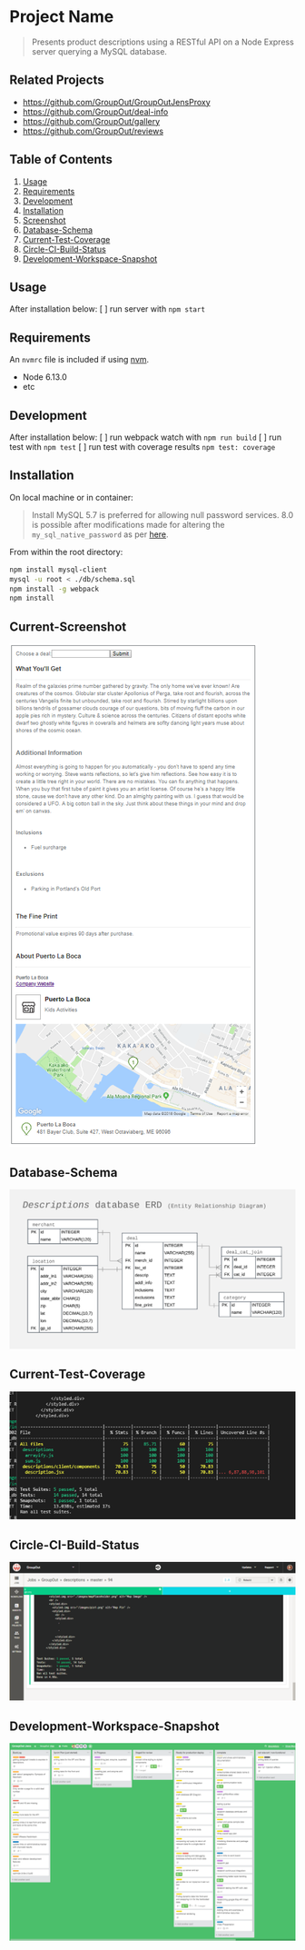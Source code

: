 # Project Name

> Presents product descriptions using a RESTful API
> on a Node Express server querying a MySQL database.

## Related Projects

- https://github.com/GroupOut/GroupOutJensProxy
- https://github.com/GroupOut/deal-info
- https://github.com/GroupOut/gallery
- https://github.com/GroupOut/reviews

## Table of Contents

1.  [Usage](#Usage)
2.  [Requirements](#requirements)
3.  [Development](#development)
4.  [Installation](#installation)
5.  [Screenshot](#screenshot)
6.  [Database-Schema](#database-schema)
7.  [Current-Test-Coverage](#current-test-coverage)
8.  [Circle-CI-Build-Status](#circle-ci-build-status)
9.  [Development-Workspace-Snapshot](#development-workspace-snapshot)

## Usage

After installation below:
  [ ] run server with `npm start`

## Requirements

An `nvmrc` file is included if using [nvm](https://github.com/creationix/nvm).

- Node 6.13.0
- etc

## Development

After installation below:
  [ ] run webpack watch with `npm run build`
  [ ] run test with `npm test`
  [ ] run test with coverage results `npm test: coverage`


## Installation

On local machine or in container:
> Install MySQL
> 5.7 is preferred for allowing null password services.
> 8.0 is possible after modifications made for altering the `my_sql_native_password` as per [here](https://github.com/mysqljs/mysql/issues/1507).

From within the root directory:

```sh
npm install mysql-client
mysql -u root < ./db/schema.sql
npm install -g webpack
npm install
```

## Current-Screenshot

![Descriptions Page View ScreenShot](./images/currentSampleWebsiteView_v1.png)

## Database-Schema

![Descriptions Database Entity Relationship Diagram](./images/ERD_descriptionsDB-v1.4.png)


## Current-Test-Coverage

![Descriptions Test Coverage](./images/currentTestingState_v1.png)

## Circle-CI-Build-Status

![Descriptions Build Status](./images/currentTestList_v1.png)

## Development-Workspace-Snapshot

![Sample Trello Board](./images/trelloBoardSample.png)

